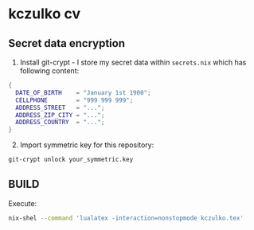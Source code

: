 # kczulko cv

## Secret data encryption

1. Install git-crypt - I store my secret data within `secrets.nix` which has following content:

``` nix
{
  DATE_OF_BIRTH    = "January 1st 1900";
  CELLPHONE        = "999 999 999";
  ADDRESS_STREET   = "...";
  ADDRESS_ZIP_CITY = "...";
  ADDRESS_COUNTRY  = "...";
}

```

2. Import symmetric key for this repository:

``` bash
git-crypt unlock your_symmetric.key
```

## BUILD

Execute:

```bash
nix-shel --command 'lualatex -interaction=nonstopmode kczulko.tex'
```

